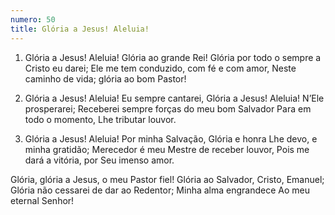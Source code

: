 ```yaml
---
numero: 50
title: Glória a Jesus! Aleluia!
---
```

1. Glória a Jesus! Aleluia! Glória ao grande Rei!
Glória por todo o sempre a Cristo eu darei;
Ele me tem conduzido, com fé e com amor,
Neste caminho de vida; glória ao bom Pastor!

2. Glória a Jesus! Aleluia! Eu sempre cantarei,
Glória a Jesus! Aleluia! N’Ele prosperarei;
Receberei sempre forças do meu bom Salvador
Para em todo o momento, Lhe tributar louvor.

3. Glória a Jesus! Aleluia! Por minha Salvação,
Glória e honra Lhe devo, e minha gratidão;
Merecedor é meu Mestre de receber louvor,
Pois me dará a vitória, por Seu imenso amor.

Glória, glória a Jesus, o meu Pastor fiel!
Glória ao Salvador, Cristo, Emanuel;
Glória não cessarei de dar ao Redentor;
Minha alma engrandece
Ao meu eternal Senhor!
